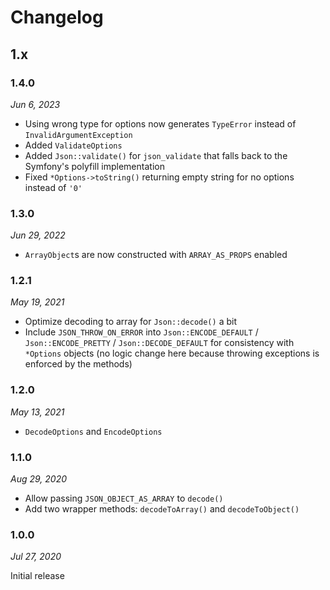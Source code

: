 # Changelog

## 1.x

### 1.4.0

*Jun 6, 2023*

* Using wrong type for options now generates `TypeError` instead of `InvalidArgumentException`
* Added `ValidateOptions`
* Added `Json::validate()` for `json_validate` that falls back to the Symfony's polyfill implementation
* Fixed `*Options->toString()` returning empty string for no options instead of `'0'`

### 1.3.0

*Jun 29, 2022*

* `ArrayObject`s are now constructed with `ARRAY_AS_PROPS` enabled

### 1.2.1

*May 19, 2021*

* Optimize decoding to array for `Json::decode()` a bit
* Include `JSON_THROW_ON_ERROR` into
  `Json::ENCODE_DEFAULT` /
  `Json::ENCODE_PRETTY` /
  `Json::DECODE_DEFAULT`
  for consistency with `*Options` objects
  (no logic change here because throwing exceptions is enforced by the methods)

### 1.2.0

*May 13, 2021*

* `DecodeOptions` and `EncodeOptions`

### 1.1.0

*Aug 29, 2020*

* Allow passing `JSON_OBJECT_AS_ARRAY` to `decode()`
* Add two wrapper methods: `decodeToArray()` and `decodeToObject()`

### 1.0.0

*Jul 27, 2020*

Initial release
